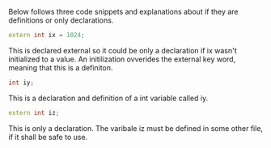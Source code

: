 Below follows three code snippets and explanations about if they are definitions or only declarations.  

```cpp
extern int ix = 1024;
```
This is declared external so it could be only a declaration if ix wasn't initialized to a value. An initilization ovverides the external key word, meaning that this is a definiton.  

```cpp
int iy;
```
This is a declaration and definition of a int variable called iy.  

```cpp
extern int iz;
```
This is only a declaration. The varibale iz must be defined in some other file, if it shall be safe to use.
